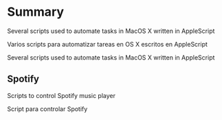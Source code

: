 # Summary #

Several scripts used to automate tasks in MacOS X written in AppleScript

Varios scripts para automatizar tareas en OS X escritos en AppleScript


Several scripts used to automate tasks in MacOS X written in AppleScript

## Spotify ##

Scripts to control Spotify music player

Script para controlar Spotify

